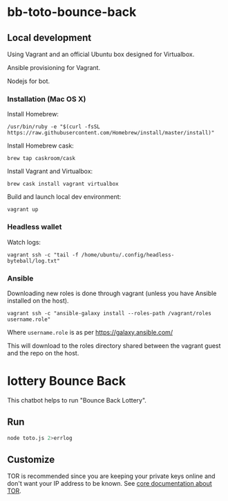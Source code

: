 # bb-toto-bounce-back

## Local development

Using Vagrant and an official Ubuntu box designed for Virtualbox.

Ansible provisioning for Vagrant.

Nodejs for bot.

### Installation (Mac OS X)

Install Homebrew:

`/usr/bin/ruby -e "$(curl -fsSL https://raw.githubusercontent.com/Homebrew/install/master/install)"`

Install Homebrew cask:

`brew tap caskroom/cask`

Install Vagrant and Virtualbox:

`brew cask install vagrant virtualbox`

Build and launch local dev environment:

`vagrant up`

### Headless wallet

Watch logs:

`vagrant ssh -c "tail -f /home/ubuntu/.config/headless-byteball/log.txt"`

### Ansible

Downloading new roles is done through vagrant (unless you have Ansible installed on the host).

`vagrant ssh -c "ansible-galaxy install --roles-path /vagrant/roles username.role"`

Where `username.role` is as per https://galaxy.ansible.com/

This will download to the roles directory shared between the vagrant guest and the repo on the host.


# lottery Bounce Back

This chatbot helps to run "Bounce Back Lottery".

## Run
```sh
node toto.js 2>errlog
```

## Customize

TOR is recommended since you are keeping your private keys online and don't want your IP address to be known. See [core documentation about TOR](../../../byteballcore#confsockshost-confsocksport-and-confsockslocaldns).
